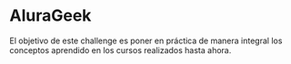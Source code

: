 # AluraGeek
El objetivo de este challenge es  poner en práctica de manera integral los conceptos aprendido en los cursos realizados hasta ahora. 
